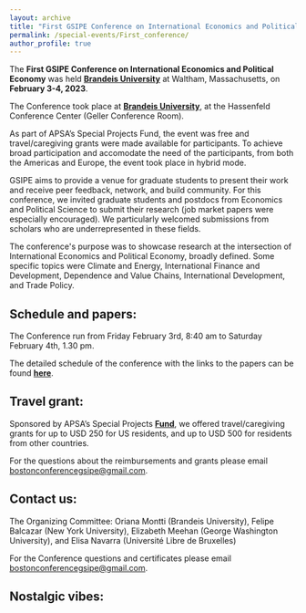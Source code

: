 ```yaml
---
layout: archive
title: "First GSIPE Conference on International Economics and Political Economy"
permalink: /special-events/First_conference/
author_profile: true
---
```


The **First GSIPE Conference on International Economics and Political Economy** was held **<a href="https://www.brandeis.edu/">Brandeis University</a>** at Waltham, Massachusetts, on **February 3-4, 2023**.

The Conference took place at **<a href="https://www.brandeis.edu/university-events/departments/spaces/index.html">Brandeis University</a>**, at the Hassenfeld Conference Center (Geller Conference Room).

As part of APSA’s Special Projects Fund, the event was free and travel/caregiving grants were made available for participants. To achieve broad participation and accomodate the need of the participants, from both the Americas and Europe, the event took place in hybrid mode.

GSIPE aims to provide a venue for graduate students to present their work and receive peer feedback, network, and build community. For this conference, we invited graduate students and postdocs from Economics and Political Science to submit their research (job market papers were especially encouraged). We particularly welcomed submissions from scholars who are underrepresented in these fields. 

The conference's purpose was to showcase research at the intersection of International Economics and Political Economy, broadly defined. Some specific topics were Climate and Energy, International Finance and Development, Dependence and Value Chains, International Development, and Trade Policy.

## Schedule and papers:
The Conference run from Friday February 3rd, 8:40 am to Saturday February 4th, 1.30 pm.

The detailed schedule of the conference with the links to the papers can be found **<a href="https://docs.google.com/document/d/1TR1VSA4R5aPBWz2_xpCQN__VH4v_gw7c/edit?usp=share_link&ouid=114674813691337108093&rtpof=true&sd=true">here</a>**. 

## Travel grant:
Sponsored by APSA’s Special Projects **<a href="https://connect.apsanet.org/centennialcenter/fostering-global-research-networks-among-junior-international-political-economy-and-international-economics-scholars/">Fund</a>**, we offered travel/caregiving grants for up to USD 250 for US residents, and up to USD 500 for residents from other countries. 

For the questions about the reimbursements and grants please email [bostonconferencegsipe@gmail.com](bostonconferencegsipe@gmail.com).

## Contact us:
The Organizing Committee: Oriana Montti (Brandeis University), Felipe Balcazar (New York University), Elizabeth Meehan (George Washington University), and Elisa Navarra (Université Libre de Bruxelles)

For the Conference questions and certificates please email [bostonconferencegsipe@gmail.com](bostonconferencegsipe@gmail.com).

## Nostalgic vibes:




